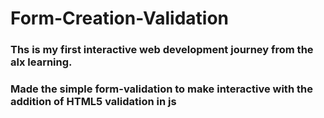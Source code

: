 # Form-Creation-Validation

### Ths is my first interactive web development journey from the alx learning.
### Made the simple form-validation to make interactive with the addition of HTML5 validation in js

